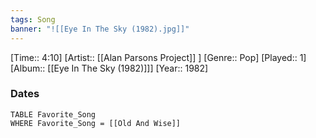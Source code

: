 ```yaml
---
tags: Song  
banner: "![[Eye In The Sky (1982).jpg]]"
---
```

[Time:: 4:10]
[Artist:: [[Alan Parsons Project]] ]
[Genre:: Pop]
[Played:: 1]
[Album:: [[Eye In The Sky (1982)]]]
[Year:: 1982]
### Dates
````dataview
TABLE Favorite_Song
WHERE Favorite_Song = [[Old And Wise]]
````